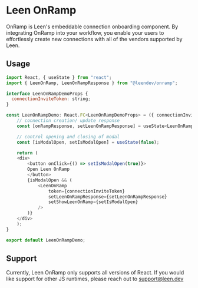 # Leen OnRamp

OnRamp is Leen's embeddable connection onboarding component. By integrating OnRamp into your workflow, you enable your users to effortlessly create new connections with all of the vendors supported by Leen. 

## Usage

```js
import React, { useState } from "react";
import { LeenOnRamp, LeenOnRampResponse } from "@leendev/onramp";

interface LeenOnRampDemoProps {
  connectionInviteToken: string;
}

const LeenOnRampDemo: React.FC<LeenOnRampDemoProps> = ({ connectionInviteToken }) => {
    // connection creation/ update response
    const [onRampResponse, setLeenOnRampResponse] = useState<LeenOnRampResponse | undefined>(undefined);

    // control opening and closing of modal
    const [isModalOpen, setIsModalOpen] = useState(false);

    return (
    <div>
        <button onClick={() => setIsModalOpen(true)}>
        Open Leen OnRamp
        </button>
        {isModalOpen && (
            <LeenOnRamp
                token={connectionInviteToken}
                setLeenOnRampResponse={setLeenOnRampResponse}
                setShowLeenOnRamp={setIsModalOpen}
            />
        )}
    </div>
    );
}

export default LeenOnRampDemo;
```

## Support
Currently, Leen OnRamp only supports all versions of React. If you would like support for other JS runtimes, please reach out to support@leen.dev


